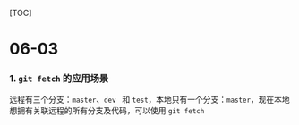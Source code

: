 [TOC]

# 06-03

### 1. `git fetch` 的应用场景

远程有三个分支：`master`、`dev ` 和 `test`，本地只有一个分支：`master`，现在本地想拥有关联远程的所有分支及代码，可以使用 `git fetch`